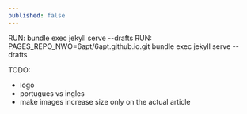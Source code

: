 ```yaml
---
published: false
---
```


RUN: bundle exec jekyll serve --drafts
RUN: PAGES_REPO_NWO=6apt/6apt.github.io.git bundle exec jekyll serve --drafts

TODO:
 - logo
 - portugues vs ingles
 - make images increase size only on the actual article


